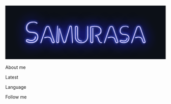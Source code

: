[![Header](https://github.com/SAMURASA/samurasa/blob/master/assets/samurasa.gif)](https://vk.com/samurasa)

About me

Latest

Language

Follow me